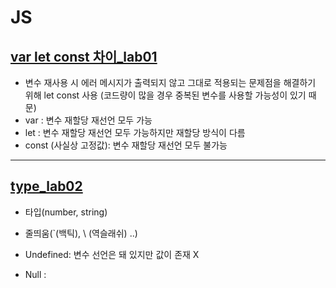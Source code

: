 # JS

## [var let const 차이_lab01](https://github.com/100SeongJun/JS/blob/main/step02_data/variable_lab01.html)
- 변수 재사용 시 에러 메시지가 출력되지 않고 그대로 적용되는 문제점을 해결하기 위해 let const 사용 
(코드량이 많을 경우 중복된 변수를 사용할 가능성이 있기 때문)
- var : 변수 재할당 재선언 모두 가능
- let : 변수 재할당 재선언 모두 가능하지만 재할당 방식이 다름
- const (사실상 고정값): 변수 재할당 재선언 모두 불가능
---

## [type_lab02](https://github.com/100SeongJun/JS/blob/main/step02_data/type_lab02.html)
- 타입(number, string)
- 줄띄움(`(백틱), \ (역슬래쉬) ..)


- Undefined: 변수 선언은 돼 있지만 값이 존재 X
- Null : 


